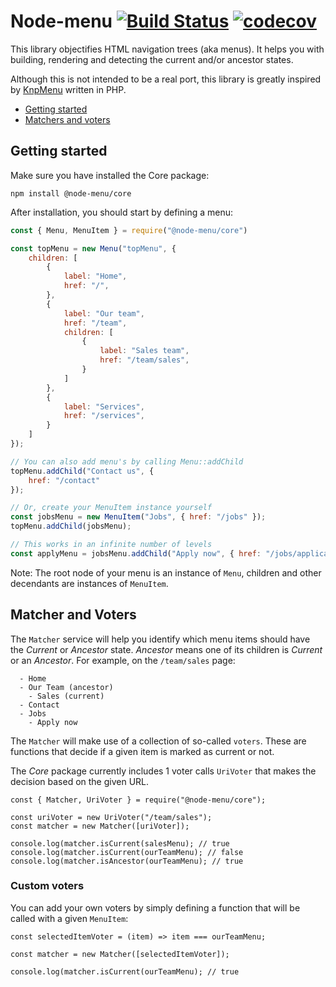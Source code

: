 # Node-menu  [![Build Status](https://travis-ci.org/zimmo-be/node-menu.svg?branch=master)](https://travis-ci.org/zimmo-be/node-menu) [![codecov](https://codecov.io/gh/zimmo-be/node-menu/badge.svg?branch=master)](https://codecov.io/gh/zimmo-be/node-menu?branch=master)

This library objectifies HTML navigation trees (aka menus). It helps you
with building, rendering and detecting the current and/or ancestor states.

Although this is not intended to be a real port, this library is greatly
inspired by [KnpMenu](https://github.com/KnpLabs/KnpMenu/) written in PHP.

* [Getting started](#getting-started)
* [Matchers and voters](#matcher-and-voters)

## Getting started

Make sure you have installed the Core package:

```
npm install @node-menu/core
```

After installation, you should start by defining a menu:

```javascript
const { Menu, MenuItem } = require("@node-menu/core")

const topMenu = new Menu("topMenu", {
    children: [
        {
            label: "Home",
            href: "/",
        },
        {
            label: "Our team",
            href: "/team",
            children: [
                {
                    label: "Sales team",
                    href: "/team/sales",
                }
            ]
        },
        {
            label: "Services",
            href: "/services",
        }
    ]
});

// You can also add menu's by calling Menu::addChild
topMenu.addChild("Contact us", {
    href: "/contact"
});

// Or, create your MenuItem instance yourself
const jobsMenu = new MenuItem("Jobs", { href: "/jobs" });
topMenu.addChild(jobsMenu);

// This works in an infinite number of levels
const applyMenu = jobsMenu.addChild("Apply now", { href: "/jobs/application" });
```

Note: The root node of your menu is an instance of `Menu`,
children and other decendants are instances of `MenuItem`.

## Matcher and Voters

The `Matcher` service will help you identify which menu items should have
the *Current* or *Ancestor* state. *Ancestor* means one of its children
 is *Current* or an *Ancestor*. For example, on the `/team/sales` page:

```
  - Home
  - Our Team (ancestor)
    - Sales (current)
  - Contact
  - Jobs
    - Apply now
```

The `Matcher` will make use of a collection of so-called `voters`. These
are functions that decide if a given item is marked as current or not.

The *Core* package currently includes 1 voter calls `UriVoter` that makes 
the decision based on the given URL.

```
const { Matcher, UriVoter } = require("@node-menu/core");

const uriVoter = new UriVoter("/team/sales");
const matcher = new Matcher([uriVoter]);

console.log(matcher.isCurrent(salesMenu); // true
console.log(matcher.isCurrent(ourTeamMenu); // false
console.log(matcher.isAncestor(ourTeamMenu); // true
```

### Custom voters

You can add your own voters by simply defining a function that will be
called with a given `MenuItem`:

```
const selectedItemVoter = (item) => item === ourTeamMenu;

const matcher = new Matcher([selectedItemVoter]);

console.log(matcher.isCurrent(ourTeamMenu); // true
```

